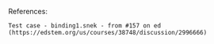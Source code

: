 References: 

    Test case - binding1.snek - from #157 on ed (https://edstem.org/us/courses/38748/discussion/2996666)